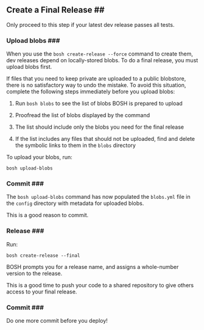## Create a Final Release  ## <a id="final-release"></a>

Only proceed to this step if your latest dev release passes all tests.

### Upload blobs ### <a id="upload-blobs"></a>

When you use the `bosh create-release --force` command to create them, dev
releases depend on locally-stored blobs.
To do a final release, you must upload blobs first.

If files that you need to keep private are uploaded to a public blobstore,
there is no satisfactory way to undo the mistake.
To avoid this situation, complete the following steps immediately before
you upload blobs:

1. Run `bosh blobs` to see the list of blobs BOSH is prepared to upload

1. Proofread the list of blobs displayed by the command

1. The list should include only the blobs you need for the final release

1. If the list includes any files that should not be uploaded, find and delete
the symbolic links to them in the `blobs` directory

To upload your blobs, run:

  `bosh upload-blobs`

### Commit ### <a id="final-commit-two"></a>

The `bosh upload-blobs` command has now populated the `blobs.yml` file
in the `config` directory with metadata for uploaded blobs.

This is a good reason to commit.

### Release ### <a id="final-release-release"></a>

Run:

  `bosh create-release --final`

BOSH prompts you for a release name, and assigns a whole-number version to the release.

This is a good time to push your code to a shared repository to give others access to
your final release.

### Commit ### <a id="final-release-commit"></a>

Do one more commit before you deploy!
